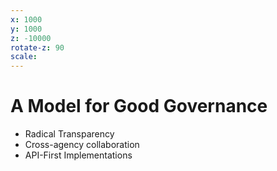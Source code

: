 ```yaml
---
x: 1000
y: 1000
z: -10000
rotate-z: 90
scale:
---
```


# A Model for Good Governance

* Radical Transparency
* Cross-agency collaboration
* API-First Implementations